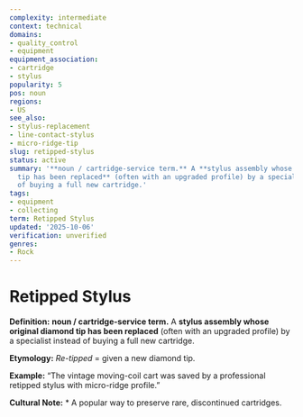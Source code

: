```yaml
---
complexity: intermediate
context: technical
domains:
- quality_control
- equipment
equipment_association:
- cartridge
- stylus
popularity: 5
pos: noun
regions:
- US
see_also:
- stylus-replacement
- line-contact-stylus
- micro-ridge-tip
slug: retipped-stylus
status: active
summary: '**noun / cartridge-service term.** A **stylus assembly whose original diamond
  tip has been replaced** (often with an upgraded profile) by a specialist instead
  of buying a full new cartridge.'
tags:
- equipment
- collecting
term: Retipped Stylus
updated: '2025-10-06'
verification: unverified
genres:
- Rock
---
```


# Retipped Stylus

**Definition:** **noun / cartridge-service term.** A **stylus assembly whose original diamond tip has been replaced** (often with an upgraded profile) by a specialist instead of buying a full new cartridge.

**Etymology:** *Re-tipped* = given a new diamond tip.

**Example:** “The vintage moving-coil cart was saved by a professional retipped stylus with micro-ridge profile.”

**Cultural Note:** * A popular way to preserve rare, discontinued cartridges.

